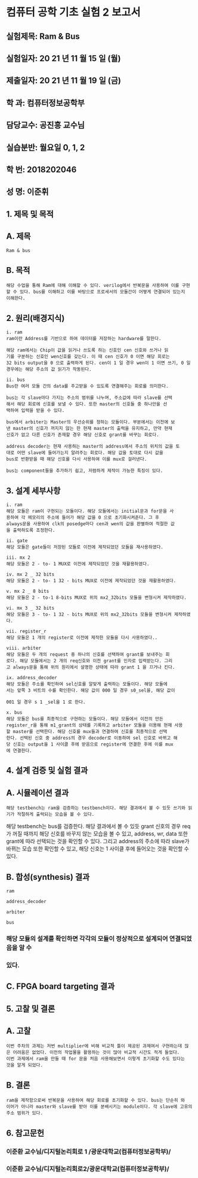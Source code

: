 # 컴퓨터 공학 기초 실험 2 보고서

## 실험제목: Ram & Bus

## 실험일자: 20 21 년 11 월 15 일 (월)

## 제출일자: 20 21 년 11 월 19 일 (금)

## 학 과: 컴퓨터정보공학부

## 담당교수: 공진흥 교수님

## 실습분반: 월요일 0, 1, 2

## 학 번: 2018202046

## 성 명: 이준휘


## 1. 제목 및 목적

## A. 제목

```
Ram & bus
```
## B. 목적

```
해당 수업을 통해 Ram에 대해 이해할 수 있다. verilog에서 반복문을 사용하여 이를 구현
할 수 있다. bus를 이해하고 이를 바탕으로 프로세서의 모듈간이 어떻게 연결되어 있는지
이해한다.
```
## 2. 원리(배경지식)

```
i. ram
ram이란 Address를 기반으로 하여 데이터를 저장하는 hardware를 말한다.
```
```
해당 ram에서는 Chip이 값을 읽거나 쓰도록 하는 신호인 cen 신호와 쓰거나 읽
기를 구분하는 신호인 wen신호를 갖는다. 이 때 cen 신호가 0 이면 해당 회로는
32 bits output을 0 으로 출력하게 된다. cen이 1 일 경우 wen이 1 이면 쓰기, 0 일
경우에는 해당 주소의 값 읽기가 작동된다.
```
```
ii. bus
Bus란 여러 모듈 간의 data를 주고받을 수 있도록 연결해주는 회로를 의미한다.
```
```
bus는 각 slave마다 가지는 주소의 범위를 나누며, 주소값에 따라 slave를 선택
해서 해당 회로에 신호를 보낼 수 있다. 또한 master의 신호들 중 하나만을 선
택하여 입력을 받을 수 있다.
```
```
bus에서 arbiter는 Master의 우선순위를 정하는 모듈이다. 부분에서는 이전에 보
낸 master의 신호가 꺼지지 않는 한 현재 master의 출력을 유지하고, 만약 현재
신호가 없고 다른 신호가 존재할 경우 해당 신호로 grant를 바꾸는 회로다.
```
```
address decoder는 현재 사용하는 master의 address에서 주소의 위치의 값을 토
대로 어떤 slave에 들어가는지 알려주는 회로다. 해당 값을 토대로 다시 값을
bus로 반환받을 때 해당 신호를 다시 사용하여 이를 mux로 걸러낸다.
```
```
bus는 component들을 추가하기 쉽고, 저렴하게 제작이 가능한 특징이 있다.
```

## 3. 설계 세부사항

```
i. ram
해당 모듈은 ram이 구현되는 모듈이다. 해당 모듈에서는 initial문과 for문을 사
용하여 각 메모리의 주소에 들어가 해당 값을 0 으로 초기화시켜준다. 그 후
always문을 사용하여 clk의 posedge마다 cen과 wen의 값을 판별하여 적절한 값
을 출력하도록 조정한다.
```
```
ii. gate
해당 모듈은 gate들이 저장된 모듈로 이전에 제작되었던 모듈을 재사용하였다.
```
```
iii. mx 2
해당 모듈은 2 - to- 1 MUX로 이전에 제작되었던 것을 재활용하였다.
```
```
iv. mx 2 _ 32 bits
해당 모듈은 2 - to- 1 32 - bits MUX로 이전에 제작되었던 것을 재활용하였다.
```
```
v. mx 2 _ 8 bits
해당 모듈은 2 - to-1 8-bits MUX로 위의 mx2_32bits 모듈을 변형시켜 제작하였다.
```
```
vi. mx 3 _ 32 bits
해당 모듈은 3 - to- 1 32 - bits MUX로 위의 mx2_32bits 모듈을 변형시켜 제작하였
다.
```
```
vii. register_r
해당 모듈은 1 개의 register로 이전에 제작한 모듈을 다시 사용하였다..
```
```
viii. arbiter
해당 모듈은 두 개의 request 중 하나의 신호를 선택하여 grant를 보내주는 회
로다. 해당 모듈에서는 2 개의 req신호와 이전 grant를 인자로 입력받는다. 그리
고 always문을 통해 위의 원리에서 설명한 상태에 따라 grant 1 을 끄거나 킨다.
```
```
ix. address_decoder
해당 모듈은 주소를 확인하여 sel신호를 알맞게 출력하는 모듈이다. 해당 모듈에
서는 앞쪽 3 비트의 수를 확인한다. 해당 값이 000 일 경우 s0_sel을, 해당 값이
```

```
001 일 경우 s 1 _sel을 1 로 한다.
```
```
x. bus
해당 모듈은 bus를 최종적으로 구현하는 모듈이다. 해당 모듈에서 이전의 만든
register_r을 통해 m1_grant의 상태를 기록하고 arbiter 모듈을 이용해 현재 사용
할 master를 선택한다. 해당 신호를 mux들과 연결하여 신호를 최종적으로 선택
한다. 선택된 신호 중 address의 경우 decoder로 이동하여 sel 신호로 바뀌고 해
당 신호는 output을 1 사이클 후에 받음으로 register에 연결한 후에 이를 mux
에 연결한다.
```
## 4. 설계 검증 및 실험 결과

## A. 시뮬레이션 결과

```
해당 testbench는 ram을 검증하는 testbench이다. 해당 결과에서 볼 수 있듯 쓰기와 읽
기가 적절하게 출력되는 모습을 볼 수 있다.
```

해당 testbench는 bus를 검증한다. 해당 결과에서 볼 수 있듯 grant 신호의 경우 req가
꺼질 때까지 해당 신호를 바꾸지 않는 모습을 볼 수 있고, address, wr, data 또한 grant에
따라 선택되는 것을 확인할 수 있다. 그리고 address의 주소에 따라 slave가 바뀌는 모습
또한 확인할 수 있고, 해당 신호는 1 사이클 후에 들어오는 것을 확인할 수 있다.

## B. 합성(synthesis) 결과

```
ram
```
```
address_decoder
```

```
arbiter
```
```
bus
```
### 해당 모듈의 설계를 확인하면 각각의 모듈이 정상적으로 설계되어 연결되었음을 알 수

### 있다.


## C. FPGA board targeting 결과

## 5. 고찰 및 결론

## A. 고찰

```
이번 주차의 과제는 저번 multiplier에 비해 비교적 틀이 제공된 과제여서 구현하는데 많
은 어려움은 없었다. 이전의 작업물을 활용하는 것이 많아 비교적 시간도 적게 들었다.
이번 과제에서 ram을 만들 때 for 문을 처음 사용해보면서 이렇게 초기화할 수도 있다는
것을 알게 되었다.
```
## B. 결론

```
ram을 제작함으로써 반복문을 사용하여 해당 회로를 초기화할 수 있다. bus는 단순히 와
이어가 아니라 master와 slave를 받아 이를 분배시키는 module이다. 각 slave에 고유의
주소 범위가 있다.
```
## 6. 참고문헌

### 이준환 교수님/디지털논리회로 1 /광운대학교(컴퓨터정보공학부)/

### 이준환 교수님/디지털논리회로2/광운대학교(컴퓨터정보공학부)/


